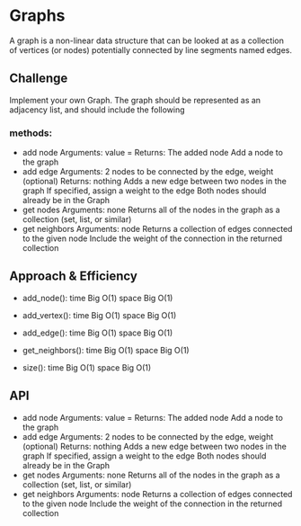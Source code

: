 # Graphs
A graph is a non-linear data structure that can be looked at as a collection of vertices (or nodes) potentially connected by line segments named edges.

## Challenge
Implement your own Graph. The graph should be represented as an adjacency list, and should include the following 

### methods:

 - add node
     Arguments: value = Returns: The added node
     Add a node to the graph
 - add edge
     Arguments: 2 nodes to be connected by the edge, weight (optional)
     Returns: nothing
     Adds a new edge between two nodes in the graph
     If specified, assign a weight to the edge
     Both nodes should already be in the Graph
 - get nodes
     Arguments: none
     Returns all of the nodes in the graph as a collection (set, list, or similar)
 - get neighbors
     Arguments: node
     Returns a collection of edges connected to the given node
     Include the weight of the connection in the returned collection

## Approach & Efficiency
 - add_node():
     time Big O(1)
     space Big O(1)
 
 - add_vertex():
     time Big O(1)
     space Big O(1)
 
 - add_edge():
     time Big O(1)
     space Big O(1)
 
 - get_neighbors():
     time Big O(1)
     space Big O(1)

 - size():
     time Big O(1)
     space Big O(1)

## API
 - add node
     Arguments: value = Returns: The added node
     Add a node to the graph
 - add edge
     Arguments: 2 nodes to be connected by the edge, weight (optional)
     Returns: nothing
     Adds a new edge between two nodes in the graph
     If specified, assign a weight to the edge
     Both nodes should already be in the Graph
 - get nodes
     Arguments: none
     Returns all of the nodes in the graph as a collection (set, list, or similar)
 - get neighbors
     Arguments: node
     Returns a collection of edges connected to the given node
     Include the weight of the connection in the returned collection